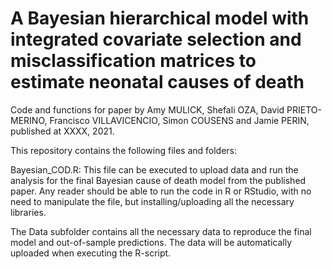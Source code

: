 # A Bayesian hierarchical model with integrated covariate selection and misclassification matrices to estimate neonatal causes of death

Code and functions for paper by Amy MULICK, Shefali OZA, David PRIETO-MERINO, Francisco VILLAVICENCIO, Simon COUSENS and Jamie PERIN, published at XXXX, 2021.

This repository contains the following files and folders:

Bayesian_COD.R: This file can be executed to upload data and run the analysis for the final Bayesian cause of death model from the published paper. Any reader should be able to run the code in R or RStudio, with no need to manipulate the file, but installing/uploading all the necessary libraries.

The Data subfolder contains all the necessary data to reproduce the final model and out-of-sample predictions. The data will be automatically uploaded when executing the R-script.